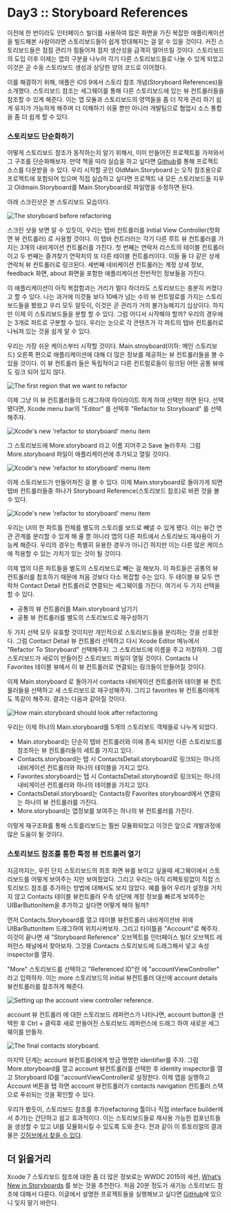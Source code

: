 # Day3 :: Storyboard References

이전에 한 번이라도 인터페이스 빌더를 사용하여 많은 화면을 가진 복잡한 애플리케이션을 빌드해본 사람이라면 스토리보드들이 쉽게 방대해지는 걸 알 수 있을 것이다. 커진 스토리보드들은 점점 관리가 힘들어져 점차 생산성을 급격히 떨어뜨릴 것이다. 스토리보드의 도입 이후 이제는 앱의 구분을 나누어 각기 다른 스토리보드들로 나눌 수 있게 되었고 이것은 곧 수동 스토리보드 생성과 상당한 양의 코드로 이어졌다.

이를 해결하기 위해, 애플은 iOS 9에서 스토리 참조 개념(Storyboard References)을 소개했다. 스토리보드 참조는 세그웨이를 통해 다른 스토리보드에 있는 뷰 컨트롤러들을 참조할 수 있게 해준다. 이는 앱 모듈과 스토리보드의 영역들을 좀 더 작게 관리 하기 쉽게 유지가 가능하게 해주며 더 이해하기 쉬울 뿐만 아니라 개발팀으로 협업시 소스 통합을 좀 더 쉽게 할 수 있다.

### 스토리보드 단순화하기

어떻게 스토리보드 참조가 동작하는지 알기 위해서, 이미 만들어진 프로젝트를 가져와서 그 구조를 단순화해보자. 만약 책을 따라 실습을 하고 싶다면 [Github](https://github.com/shinobicontrols/iOS9-day-by-day/tree/master/03-Storyboard-References)를 통해 프로젝트 소스를 다운받을 수 있다.
우리 시작할 곳인 OldMain.Storyboard 는 오직 참조용으로 프로젝트에 포함되어 있으며 직접 실습하고 싶다면 프로젝트 내 모든 스토리보드들 지우고 Oldmain.Storyboard를 Main.Storyboard로 파일명을 수정하면 된다.

아래 스크린샷은 본 스토리보드 모습이다.

![The storyboard before refactoring](./images/oldStoryboard.png)

스크린 샷을 보면 알 수 있듯이, 우리는 탭바 컨트롤러를 Initial View  Controller(첫화면 뷰 컨트롤러) 로 사용할 것이다. 이 탭바 컨트러러는 각기 다른 루트 뷰 컨트롤러를 가지는 3개의 내비게이션 컨트롤러를 가진다. 첫 번째는 연락처 리스트의 테이블 컨트롤러이고 두 번째는 즐겨찾기 연락처의 또 다른 테이블 컨트롤러이다. 이들 둘 다 같은 상세 연락처 뷰 컨트롤러로 링크된다. 세번째 네비케이션 컨트롤러는 계정 상세 정보, feedback 화면, about 화면을 포함한 애플리케이션 전반적인 정보들을 가진다.

이 애플리케이션이 아직 복잡함과는 거리가 멀다 하더라도 스토리보드는 충분히 커졌다고 할 수 있다. 나는 과거에 이것들 보다 10배가 넘는 수의 뷰 컨트럴로를 가지는 스토리보드들을 봤왔고 우리 모두 알듯이, 이것은 곧 관리가 거의 불가능해지기 십상이다. 하지만 이제 이 스토리보드들을 분할 할 수 있다. 그럼 어디서 시작해야 할까? 우리의 경우에는 3개로 파트로 구분할 수 있다. 우리는 눈으로 각 콘텐츠가 각 파트의 텝바 컨트롤러로 나눠져 있는 것을 쉽게 알 수 있다.

우리는 가장 쉬운 케이스부터 시작할 것이다. Main.stroyboard(이하: 메인 스토리보드) 오른쪽 편으로 애플리케이션에 대해 더 많은 정보를 제공하는 뷰 컨트롤러들을 볼 수 있을 것이다. 이 뷰 컨트롤러 들은 독립적이고 다른 컨트럴로들이 링크된 어떤 공통 뷰에도 링크 되어 있지 않다.  

![The first region that we want to refactor](./images/settingsScreens.png)

이제 그냥 이 뷰 컨트롤러들의 드래그하여 하이라이트 하게 하여 선택만 하면 된다. 선택됐다면, Xcode menu bar의 "Editor" 를 선택후 "Refactor to Storyboard" 를 선택해주자.

![Xcode's new 'refactor to storyboard' menu item](./images/refactorMenu.png)

그 스토리보드에 More.storyboard 라고 이름 지어주고 Save 눌러주자. 그럼 More.storyboard 파일이 애플리케이션에 추가되고 열릴 것이다.

![Xcode's new 'refactor to storyboard' menu item](./images/moreStoryboard.png)

이제 스토리보드가 만들어져진 걸 볼 수 있다. 이제 Main.storyboard로 돌아가게 되면 탭바 컨트롤러들중 하나가 Storyboard Reference(스토리보드 참조)로 바뀐 것을 볼 수 있다.

![Xcode's new 'refactor to storyboard' menu item](./images/mainReference.png)

우리는 UI의 한 파트틀 전체를 별도의 스토리를 보드로 빼낼 수 있게 됐다. 이는 뷰간 연관 관계를 분리할 수 있게 해 줄 뿐 아니라 앱의 다른 파트에서 스토리보드 재사용이 가능케 해준다. 우리의 경우는 특별히 유용한 경우가 아니긴 하지만 이는 다른 많은 케이스에 적용할 수 있는 가치가 있는 것이 될 것이다.

이제 앱의 다른 파트들을 별도의 스토리보드로 빼는 걸 해보자. 이 파트들은 공통의 뷰 컨트롤러를 참조하기 때문에 처음 것보다 다소 복잡할 수는 있다. 두 테이블 뷰 모두 연락처 Contact Detail 컨트롤러로 연결되는 세그웨이를 가진다.
여기서 두 가지 선택을 할 수 있다.

- 공통의 뷰 컨트롤러를 Main.storyboard 남기기
- 공통 뷰 컨트롤러를 별도의 스토리보드로 재구성하기

두 가지 선택 모두 유효할 것이지만 개인적으로 스토리보드들을 분리하는 것을 선호한다. 그럼 Contact Detail 뷰 컨트롤러 선택하고 다시 Xcode Editor 메뉴에서 "Refactor To Storyboard" 선택해주자. 그 스토리보드에 이름을 주고 저장하자. 그럼 스토리보드가 새로이 만들어진 스토리보드 파일이 열릴 것이다. Contacts 나 Favorites 테이블 뷰에서 이 뷰 컨트롤러로 연결되는 링크들이 만들어질 것이다.

이제 Main.storyboard 로 돌아가서 contacts 내비게이션 컨트롤러와 테이블 뷰 컨트롤러들을 선택하고 새 스토리보드로 재구성해주자. 그리고 favorites 뷰 컨트롤러에게도 똑같이 해주자. 결과는 다음과 같아질 것이다.

![How main.storyboard should look after refactoring](./images/result-1.png)

우리는 이제 하나의 Main.storyboard를 5개의 스토리보드 객체들로 나누게 되었다.

- Main.storyboard는 단순히 탭바 컨트롤러와 이에 종속 되지만 다른 스토리보드를 참조하는 뷰 컨트롤러들의 세트를 가지고 있다.
- Contacts.storyboard는 탭 시 ContactsDetail.storyboard로 링크되는 하나의 내비게이션 컨트롤러와 하나의 테이블을 가지고 있다.
- Favorites.storyboard는 탭 시 ContactsDetail.storyboard로 링크되는 하나의 내비게이션 컨트롤러와 하나의 테이블을 가지고 있다.
- ContactsDetail.storyboard는 Contacts랑 Favorites storyboard에서 연결되는 하나의 뷰 컨트롤러를 가진다.
- More.storyboard는 앱정보를 보여주는 하나의 뷰 컨트롤러를 가진다.

이렇게 재구조화를 통해 스토를리보드는 훨씬 모듈화되었고 이것은 앞으로 개발과정에 많은 도움이 될 것이다.

### 스토리보드 참조를 통한 특정 뷰 컨트롤러 열기

지금까지는, 우린 단지 스토리보드의 최초 화면 뷰를 보이고 싶을때 세그웨이에서 스토리보드를 어떻게 보여주는 지만 보여줬었다.
 그리고 우리는 아직 리펙토링없이 직접 스토리보드 참조를 추가하는 방법에 대해서도 보지 않았다. 예를 들어 우리가 설정을 거치지 않고 Contacts 테이블 뷰컨트롤러 우측 상단에 계정 정보를 빠르게 보여주는 UIBarButtonItem을 추가하고 싶다면 어떻게 해야 될까?

먼저 Contacts.Storyboard를 열고 테이블 뷰컨트롤러 내비게이션바 위에   UIBarButtonItem 드래그하여 위치시켜보자. 그리고 타이틀을 "Account"로 해주자. 이것이 끝나면 새 "Storyboard Reference" 오브젝트를 인터페이스 빌더 오브젝트 레퍼런스 패널에서 찾아보자. 그것을 Contacts 스토리보드에 드래그해서 넣고 속성 inspector를 열자.

"More" 스토리보드를 선택하고 "Referenced ID"란 에 "accountViewController" 라고 입력하자. 이는 more 스토리보드의 initial 뷰컨트롤러 대신에 account details 뷰컨트롤러를 참조하게 해준다.

![Setting up the account view controller reference.](./images/accountViewController.png)

account 뷰 컨트롤러 에 대한 스토리보드 레퍼런스가 나타나면, account button을 선택한 후 Ctrl + 클릭후 새로 만들어진 스토리보드 레퍼런스에 드래그 하여 새로운 세그웨이를 만들자.

![The final contacts storyboard.](./images/accountSegue.png)

마지막 단계는 account 뷰컨트롤러에게 방금 명명한 identifier를 주자. 그럼 More.storyboard를 열고 account 뷰컨트롤러를 선택한 후 identity inspector를 열고 Storyboard ID를 "accountViewController로 설정한다. 이제 앱을 실행하고 Account 버튼을 탭 하면 account 뷰컨트롤러가 contacts navigation 컨트롤러 스텍으로 푸쉬되는 것을 확인할 수 있다.

우리가 봤듯이, 스토리보드 참조를 추가(refactoring 툴이나 직접 interface builder에서 추가)는 간단하고 쉽고 효과적이다. 이는 스토리보드들로 재사용 가능한 컴포넌트들을 생성할 수 있고 UI를 모뮬화시킬 수 있도록 도와 준다. 전과 같이 이 튜토리얼의 결과물은 [깃허브에서 찾을 수 있다](https://github.com/shinobicontrols/iOS9-day-by-day/tree/master/03-Storyboard-References).

## 더 읽을거리

Xcode 7 스토리보드 참조에 대한 좀 더 많은 정보로는 WWDC 2015의 세션, [What’s New in Storyboards](https://developer.apple.com/videos/play/wwdc2015-215/) 를 보는 것을 추천한다. 처음 20분 정도가 새기능 스토리보드 참조에 대해서 다룬다. 이글에서 설명한 프로젝트들을 실행해보고 싶다면 [GitHub](https://github.com/shinobicontrols/iOS9-day-by-day/tree/master/03-Storyboard-References)에 있으니 잊지 말기 바란다.
